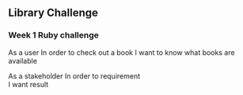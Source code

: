 ## Library Challenge
### Week 1 Ruby challenge

As a user
In order to check out a book
I want to know what books are available

As a stakeholder
In order to requirement          
I want result